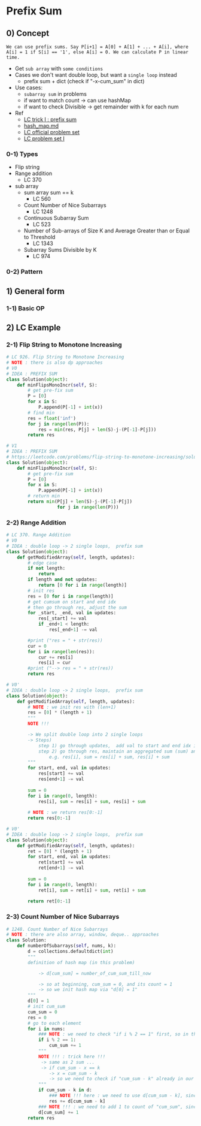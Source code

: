 # Prefix Sum

## 0) Concept
```
We can use prefix sums. Say P[i+1] = A[0] + A[1] + ... + A[i], where A[i] = 1 if S[i] == '1', else A[i] = 0. We can calculate P in linear time.
```
- Get `sub array` with `some conditions`
- Cases we don't want double loop, but want a `single loop` instead
    - prefix sum + dict (check if "-x-cum_sum" in dict)
- Use cases:
    - `subarray sum` in problems
    - if want to match count -> can use hashMap
    - if want to check Divisible -> get remainder with k for each num
- Ref
    - [LC trick I : prefix sum](https://www.twblogs.net/a/5edebd5274efa30adcc735cc)
    - [hash_map.md](https://github.com/yennanliu/CS_basics/blob/master/doc/cheatsheet/hash_map.md)
    - [LC official problem set](https://leetcode.com/tag/prefix-sum/)
    - [LC problem set I](https://leetcode.com/discuss/general-discussion/563022/prefix-sum-problems)

### 0-1) Types
- Flip string
- Range addition
    - LC 370
- sub array
    - sum array sum == k
        - LC 560
    - Count Number of Nice Subarrays
        - LC 1248
    - Continuous Subarray Sum
        - LC 523
    - Number of Sub-arrays of Size K and Average Greater than or Equal to Threshold
        - LC 1343
    - Subarray Sums Divisible by K
        - LC 974

### 0-2) Pattern

## 1) General form

### 1-1) Basic OP

## 2) LC Example

### 2-1) Flip String to Monotone Increasing
```python
# LC 926. Flip String to Monotone Increasing
# NOTE : there is also dp approaches
# V0 
# IDEA : PREFIX SUM
class Solution(object):
    def minFlipsMonoIncr(self, S):
        # get pre-fix sum
        P = [0]
        for x in S:
            P.append(P[-1] + int(x))
        # find min
        res = float('inf')
        for j in range(len(P)):
            res = min(res, P[j] + len(S)-j-(P[-1]-P[j]))
        return res

# V1
# IDEA : PREFIX SUM
# https://leetcode.com/problems/flip-string-to-monotone-increasing/solution/
class Solution(object):
    def minFlipsMonoIncr(self, S):
        # get pre-fix sum
        P = [0]
        for x in S:
            P.append(P[-1] + int(x))
        # return min
        return min(P[j] + len(S)-j-(P[-1]-P[j])
                   for j in range(len(P)))
```

### 2-2) Range Addition
```python
# LC 370. Range Addition
# V0
# IDEA : double loop -> 2 single loops,  prefix sum
class Solution(object):
    def getModifiedArray(self, length, updates):
        # edge case
        if not length:
            return
        if length and not updates:
            return [0 for i in range(length)]
        # init res
        res = [0 for i in range(length)]
        # get cumsum on start and end idx
        # then go through res, adjust the sum
        for _start, _end, val in updates:
            res[_start] += val
            if _end+1 < length:
                res[_end+1] -= val

        #print ("res = " + str(res))
        cur = 0
        for i in range(len(res)):
            cur += res[i]
            res[i] = cur
        #print ("--> res = " + str(res))
        return res

# V0'
# IDEA : double loop -> 2 single loops,  prefix sum
class Solution(object):
    def getModifiedArray(self, length, updates):
        # NOTE : we init res with (len+1)
        res = [0] * (length + 1)
        """
        NOTE !!!

        -> We split double loop into 2 single loops
        -> Steps)
            step 1) go through updates,  add val to start and end idx in res
            step 2) go through res, maintain an aggregated sum (sum) and add it to res[i]
                e.g. res[i], sum = res[i] + sum, res[i] + sum
        """
        for start, end, val in updates:
            res[start] += val
            res[end+1] -= val
        
        sum = 0
        for i in range(0, length):
            res[i], sum = res[i] + sum, res[i] + sum
        
        # NOTE : we return res[0:-1]
        return res[0:-1]

# V0'
# IDEA : double loop -> 2 single loops,  prefix sum
class Solution(object):
    def getModifiedArray(self, length, updates):
        ret = [0] * (length + 1)
        for start, end, val in updates:
            ret[start] += val
            ret[end+1] -= val
        
        sum = 0
        for i in range(0, length):
            ret[i], sum = ret[i] + sum, ret[i] + sum
        
        return ret[0:-1]
```

### 2-3) Count Number of Nice Subarrays
```python
# 1248. Count Number of Nice Subarrays
# NOTE : there are also array, window, deque.. approaches
class Solution:
    def numberOfSubarrays(self, nums, k):
        d = collections.defaultdict(int)
        """
        definition of hash map (in this problem)

            -> d[cum_sum] = number_of_cum_sum_till_now

            -> so at beginning, cum_sum = 0, and its count = 1
            -> so we init hash map via "d[0] = 1"
        """
        d[0] = 1
        # init cum_sum
        cum_sum = 0
        res = 0
        # go to each element
        for i in nums:
            ### NOTE : we need to check "if i % 2 == 1" first, so in the next logic, we can append val to result directly
            if i % 2 == 1:
                cum_sum += 1
            """
            NOTE !!! : trick here !!!
             -> same as 2 sum ...
             -> if cum_sum - x == k
                -> x = cum_sum - k
                -> so we need to check if "cum_sum - k" already in our hash map
            """
            if cum_sum - k in d:
                ### NOTE !!! here : we need to use d[cum_sum - k], since this is # of sub string combination that with # of odd numbers  == k
                res += d[cum_sum - k]
            ### NOTE !!! : we need to add 1 to count of "cum_sum", since in current loop, we got a new cur_sum (as above)
            d[cum_sum] += 1
        return res
```